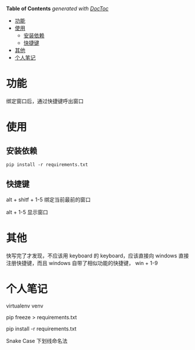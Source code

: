 <!-- START doctoc generated TOC please keep comment here to allow auto update -->
<!-- DON'T EDIT THIS SECTION, INSTEAD RE-RUN doctoc TO UPDATE -->
**Table of Contents**  *generated with [DocToc](https://github.com/thlorenz/doctoc)*

- [功能](#%E5%8A%9F%E8%83%BD)
- [使用](#%E4%BD%BF%E7%94%A8)
  - [安装依赖](#%E5%AE%89%E8%A3%85%E4%BE%9D%E8%B5%96)
  - [快捷键](#%E5%BF%AB%E6%8D%B7%E9%94%AE)
- [其他](#%E5%85%B6%E4%BB%96)
- [个人笔记](#%E4%B8%AA%E4%BA%BA%E7%AC%94%E8%AE%B0)

<!-- END doctoc generated TOC please keep comment here to allow auto update -->

# 功能
绑定窗口后，通过快捷键呼出窗口


# 使用

## 安装依赖
```pip install -r requirements.txt```

## 快捷键
alt + shitf + 1-5 绑定当前最前的窗口

alt + 1-5 显示窗口

# 其他
快写完了才发现，不应该用 keyboard 的 keyboard，应该直接向 windows 直接注册快捷键，而且 windows 自带了相似功能的快捷键， win + 1-9

# 个人笔记
virtualenv venv

pip freeze > requirements.txt

pip install -r requirements.txt

Snake Case 下划线命名法

